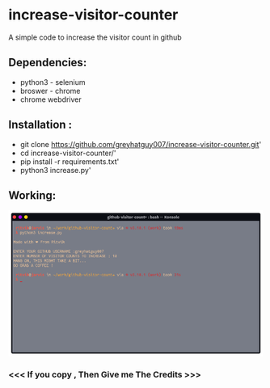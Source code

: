 # increase-visitor-counter
A simple code to increase the visitor count in github


## Dependencies:
  - python3 - selenium
  - broswer - chrome
  - chrome webdriver

## Installation :

* git clone https://github.com/greyhatguy007/increase-visitor-counter.git'
* cd increase-visitor-counter/'
* pip install -r requirements.txt'
* python3 increase.py'

## Working:

![image](https://github.com/greyhatguy007/increase-visitor-counter/blob/main/working.png)

### <<< If you copy , Then Give me The Credits >>>
